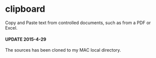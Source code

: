 # clipboard
Copy and Paste text from controlled documents, such as from a PDF or Excel.

#### UPDATE 2015-4-29
The sources has been cloned to my MAC local directory.
